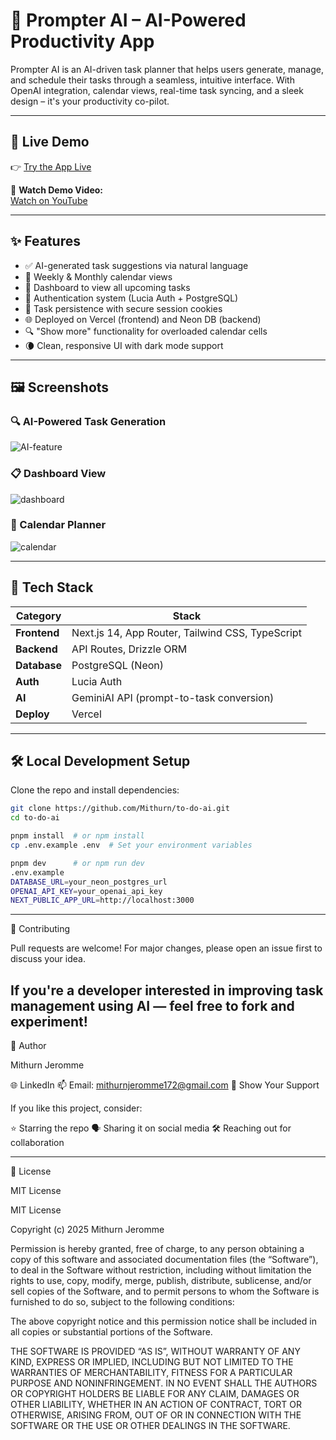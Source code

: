 # 🧠 Prompter AI – AI-Powered Productivity App

Prompter AI is an AI-driven task planner that helps users generate, manage, and schedule their tasks through a seamless, intuitive interface. With OpenAI integration, calendar views, real-time task syncing, and a sleek design – it's your productivity co-pilot.

---

## 🔗 Live Demo

👉 [Try the App Live](https://prompter-ai-rev.vercel.app)

🎥 **Watch Demo Video:**  
[Watch on YouTube](https://www.youtube.com/watch?v=qOptGJ0bUuw)

---

## ✨ Features

- ✅ AI-generated task suggestions via natural language
- 📅 Weekly & Monthly calendar views
- 📂 Dashboard to view all upcoming tasks
- 🔐 Authentication system (Lucia Auth + PostgreSQL)
- 💾 Task persistence with secure session cookies
- 🌐 Deployed on Vercel (frontend) and Neon DB (backend)
- 🔍 "Show more" functionality for overloaded calendar cells
- 🌘 Clean, responsive UI with dark mode support

---

## 🖼️ Screenshots

### 🔍 AI-Powered Task Generation
![AI-feature](https://github.com/user-attachments/assets/7f18341e-aef9-45f6-9d10-7bf37e765975)

### 📋 Dashboard View
![dashboard](https://github.com/user-attachments/assets/a8867175-12aa-4e11-8ec2-7d88c59b51b7)

### 📆 Calendar Planner
![calendar](https://github.com/user-attachments/assets/6d2f1738-92b4-44f9-bc8e-793721ebc021)

---

## 🧰 Tech Stack

| Category   | Stack                                             |
|------------|---------------------------------------------------|
| **Frontend** | Next.js 14, App Router, Tailwind CSS, TypeScript |
| **Backend**  | API Routes, Drizzle ORM                          |
| **Database** | PostgreSQL (Neon)                                |
| **Auth**     | Lucia Auth                                       |
| **AI**       | GeminiAI API (prompt-to-task conversion)         |
| **Deploy**   | Vercel                                           |

---

## 🛠️ Local Development Setup

Clone the repo and install dependencies:

```bash
git clone https://github.com/Mithurn/to-do-ai.git
cd to-do-ai

pnpm install  # or npm install
cp .env.example .env  # Set your environment variables

pnpm dev      # or npm run dev
.env.example
DATABASE_URL=your_neon_postgres_url
OPENAI_API_KEY=your_openai_api_key
NEXT_PUBLIC_APP_URL=http://localhost:3000
```
---
🤝 Contributing

Pull requests are welcome!
For major changes, please open an issue first to discuss your idea.

If you're a developer interested in improving task management using AI — feel free to fork and experiment!
---

👤 Author

Mithurn Jeromme

🌐 LinkedIn
📫 Email: mithurnjeromme172@gmail.com
🌟 Show Your Support

If you like this project, consider:

⭐️ Starring the repo
🗣 Sharing it on social media
🛠 Reaching out for collaboration

---

🪪 License

MIT License

MIT License

Copyright (c) 2025 Mithurn Jeromme

Permission is hereby granted, free of charge, to any person obtaining a copy
of this software and associated documentation files (the “Software”), to deal
in the Software without restriction, including without limitation the rights
to use, copy, modify, merge, publish, distribute, sublicense, and/or sell
copies of the Software, and to permit persons to whom the Software is
furnished to do so, subject to the following conditions:

The above copyright notice and this permission notice shall be included in
all copies or substantial portions of the Software.

THE SOFTWARE IS PROVIDED “AS IS”, WITHOUT WARRANTY OF ANY KIND, EXPRESS OR
IMPLIED, INCLUDING BUT NOT LIMITED TO THE WARRANTIES OF MERCHANTABILITY,
FITNESS FOR A PARTICULAR PURPOSE AND NONINFRINGEMENT. IN NO EVENT SHALL THE
AUTHORS OR COPYRIGHT HOLDERS BE LIABLE FOR ANY CLAIM, DAMAGES OR OTHER
LIABILITY, WHETHER IN AN ACTION OF CONTRACT, TORT OR OTHERWISE, ARISING FROM,
OUT OF OR IN CONNECTION WITH THE SOFTWARE OR THE USE OR OTHER DEALINGS IN THE
SOFTWARE.
